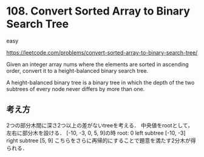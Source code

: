 # 108. Convert Sorted Array to Binary Search Tree

easy

https://leetcode.com/problems/convert-sorted-array-to-binary-search-tree/

Given an integer array nums where the elements are sorted in ascending order, convert it to a height-balanced binary search tree.

A height-balanced binary tree is a binary tree in which the depth of the two subtrees of every node never differs by more than one.

## 考え方

2つの部分木間に深さ2つ以上の差がないtreeを考える．
中央値をrootとして，左右に部分木を設ける．
[-10, -3, 0, 5, 9]の時
root: 0
left subtree [-10, -3]
right subtree [5, 9]
こちらをさらに再帰的にすることで題意を満たす2分木が得られる．
